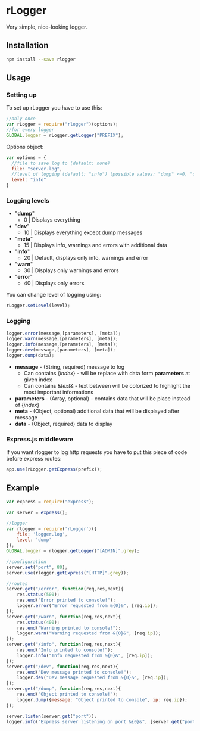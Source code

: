 rLogger
=======

Very simple, nice-looking logger.

## Installation
```bash
npm install --save rlogger
```
## Usage
### Setting up
To set up rLogger you have to use this:
```js
//only once
var rLogger = require("rlogger")(options);
//for every logger 
GLOBAL.logger = rLogger.getLogger("PREFIX");
```
Options object:
```js
var options = {
  //file to save log to (default: none)
  file: "server.log",
  //level of logging (default: "info") (possible values: "dump" <=0, "dev" <=10, "meta" <=15, "info" <=20, "warn" <=30, "error" <=40)
  level: "info"
}
```
### Logging levels
* "__dump__"
  * 0 | Displays everything
* "__dev__"
  * 10 | Displays everything except dump messages
* "__meta__"
  * 15 | Displays info, warnings and errors with additional data
* "__info__"
  * 20 | Default, displays only info, warnings and error
* "__warn__"
  * 30 | Displays only warnings and errors
* "__error__"
  * 40 | Displays only errors

You can change level of logging using:
```js
rLogger.setLevel(level);
```
### Logging
```js
logger.error(message,[parameters], [meta]);
logger.warn(message,[parameters], [meta]);
logger.info(message,[parameters], [meta]);
logger.dev(message,[parameters], [meta]);
logger.dump(data);
```
* __message__ - (String, required) message to log
  * Can contains {_index_} - will be replace with data form __parameters__ at given index
  * Can contains &_text_& - text between will be colorized to highlight the most important informations
* __parameters__ - (Array, optional) - contains data that will be place instead of {_index_}
* __meta__ - (Object, optional) additional data that will be displayed after message
* __data__ - (Object, required) data to display

### Express.js middleware
If you want rlogger to log http requests you have to put this piece of code before express routes: 
```js
app.use(rLogger.getExpress(prefix));
```

## Example
```js
var express = require("express");

var server = express();

//logger
var rlogger = require('rLogger')({
	file: 'logger.log',
	level: 'dump'
});
GLOBAL.logger = rlogger.getLogger("[ADMIN]".grey);

//configuration
server.set("port", 80);
server.use(rlogger.getExpress("[HTTP]".grey));

//routes
server.get("/error", function(req,res,next){
    res.status(500);
    res.end("Error printed to console!");
    logger.error("Error requested from &{0}&", [req.ip]);
});
server.get("/warn", function(req,res,next){
    res.status(400);
    res.end("Warning printed to console!");
    logger.warn("Warning requested from &{0}&", [req.ip]);
});
server.get("/info", function(req,res,next){
    res.end("Info printed to console!");
    logger.info("Info requested from &{0}&", [req.ip]);
});
server.get("/dev", function(req,res,next){
    res.end("Dev message printed to console!");
    logger.dev("Dev message requested from &{0}&", [req.ip]);
});
server.get("/dump", function(req,res,next){
    res.end("Object printed to console!");
    logger.dump({message: "Object printed to console", ip: req.ip});
});

server.listen(server.get("port"));
logger.info("Express server listening on port &{0}&", [server.get("port")]);
```
